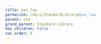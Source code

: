 ```yaml
---
title: pan_law
permalink: /docs/StandardLibrary#pan_law
parent: std
grand_parent: Standard Library
has_children: False
nav_order: 8
---
```

